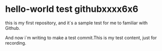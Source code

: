 hello-world
test githubxxxx6x6
===========

this is my first repository, and it`s a sample test for me to familiar with Github.

And now i`m writing to make a test commit.This is my test content, just for recording.
